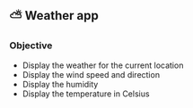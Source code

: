 ## ⛅️ Weather app

### Objective

- Display the weather for the current location
- Display the wind speed and direction
- Display the humidity
- Display the temperature in Celsius
